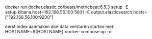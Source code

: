 docker run docker.elastic.co/beats/metricbeat:6.5.3 setup -E setup.kibana.host=192.168.56.100:5601 -E output.elasticsearch.hosts=["192.168.56.100:9200"]


eerst index aanmaken dan data versturen
starten met: HOSTNAME=${HOSTNAME} docker-compose up -d
